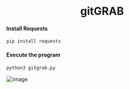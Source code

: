 <h1 align="center">gitGRAB</h1>

#### Install Requests
```Install Requests
pip install requests
```

#### Execute the program
```Execute Snoop
python3 gitgrab.py
```

![image](https://github.com/user-attachments/assets/475343a6-1317-44b9-9114-cb60d3cb4ca2)


